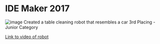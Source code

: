 # IDE Maker 2017
![image](https://www.plmgss.moe.edu.sg/qql/slot/u173/Epistle/2017/Mar/IDE%202017/Adelaine,%20Che%20En%20and%20Richelle%20-%202nd%20Runner%20Up%20in%20the%20IDE%20Maker%20Award.JPG)
Created a table cleaning robot that resembles a car
3rd Placing - Junior Category

[Link to video of robot](https://www.youtube.com/watch?v=CyBuOEpgwG4)
